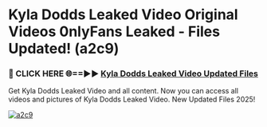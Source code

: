 # Kyla Dodds Leaked Video Original Videos 0nlyFans Leaked - Files Updated! (a2c9)

<h3>🔴 CLICK HERE 🌐==►► <a href="https://tinyurl.com/3hn5wdd3" rel="nofollow">Kyla Dodds Leaked Video Updated Files</a></h3>

Get Kyla Dodds Leaked Video and all content. Now you can access all videos and pictures of Kyla Dodds Leaked Video. New Updated Files 2025!

[![a2c9](https://i.imgur.com/4HnBqBT.gif)](https://tinyurl.com/3hn5wdd3)
